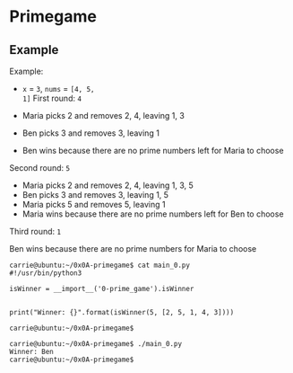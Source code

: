 # Primegame

## Example

Example:

- <code>x</code> = <code>3</code>, <code>nums</code> = <code>[4, 5, 1]</code>
First round: <code>4</code>

- Maria picks 2 and removes 2, 4, leaving 1, 3
- Ben picks 3 and removes 3, leaving 1
- Ben wins because there are no prime numbers left for Maria to choose

Second round: <code>5</code>

- Maria picks 2 and removes 2, 4, leaving 1, 3, 5
- Ben picks 3 and removes 3, leaving 1, 5
- Maria picks 5 and removes 5, leaving 1
- Maria wins because there are no prime numbers left for Ben to choose

Third round: <code>1</code>

Ben wins because there are no prime numbers for Maria to choose

```
carrie@ubuntu:~/0x0A-primegame$ cat main_0.py
#!/usr/bin/python3

isWinner = __import__('0-prime_game').isWinner


print("Winner: {}".format(isWinner(5, [2, 5, 1, 4, 3])))

carrie@ubuntu:~/0x0A-primegame$

```
```
carrie@ubuntu:~/0x0A-primegame$ ./main_0.py
Winner: Ben
carrie@ubuntu:~/0x0A-primegame$
```
